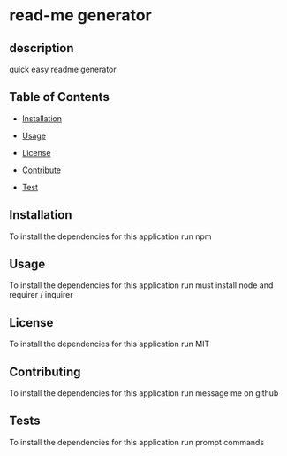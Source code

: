 # read-me generator
## description
quick easy readme generator

## Table of Contents

* [Installation](#installation)

* [Usage](#usage)

* [License](#license)

* [Contribute](#contribute)

* [Test](#test)

## Installation

To install the dependencies for this application run npm 

## Usage

To install the dependencies for this application run must install node and requirer / inquirer 

## License

To install the dependencies for this application run MIT

## Contributing

To install the dependencies for this application run message me on github

## Tests

To install the dependencies for this application run prompt commands

